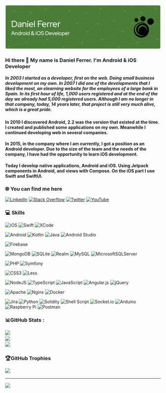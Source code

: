 ![Header](./github-header-image.png)

### Hi there 👋 My name is Daniel Ferrer. I'm Android & iOS Developer

##### In 2003 I started as a developer, first on the web. Doing small business development on my own. In 2007 I did one of the developments that I liked the most, an elearning website for the employees of a large bank in Spain. In its first hour of life, 1,000 users registered and at the end of the day we already had 5,000 registered users. Although I am no longer in that company, today, 14 years later, that project is still very much alive, which is a great pride.

#### In 2010 I discovered Android, 2.2 was the version that existed at the time. I created and published some applications on my own. Meanwhile I continued developing web in several companies.

#### In 2015, in the company where I am currently, I got a position as an Android developer. Due to the size of the team and the needs of the company, I have had the opportunity to learn iOS development.

#### Today I develop native applications, Android and iOS. Using Jetpack components in Android, and views with Compose. On the iOS part I use Swift and SwiftUI.



<!--  -->

<!--
**3pies/3pies** is a ✨ _special_ ✨ repository because its `README.md` (this file) appears on your GitHub profile.

Here are some ideas to get you started:

- 🔭 I’m currently working on ...
- 🌱 I’m currently learning ...
- 👯 I’m looking to collaborate on ...
- 🤔 I’m looking for help with ...
- 💬 Ask me about ...
- 📫 How to reach me: ...
- 😄 Pronouns: ...
- ⚡ Fun fact: ...
-->




### 🌐 You can find me here

[![LinkedIn](https://img.shields.io/badge/LinkedIn-%230077B5.svg?logo=linkedin&logoColor=white)](https://www.linkedin.com/in/daniel-ferrer-delgado/) [![Stack Overflow](https://img.shields.io/badge/-Stackoverflow-FE7A16?logo=stack-overflow&logoColor=white)]([https://stackoverflow.com/users/danybarco](https://stackoverflow.com/users/1012519/danybarco)) [![Twitter](https://img.shields.io/badge/Twitter-%231DA1F2.svg?logo=Twitter&logoColor=white)](https://twitter.com/3pi3s) [![YouTube](https://img.shields.io/badge/YouTube-%23FF0000.svg?logo=YouTube&logoColor=white)]([https://youtube.com/c/UCYLG_X_BdJ0EzsCPLJi5NJA](https://www.youtube.com/channel/UCYLG_X_BdJ0EzsCPLJi5NJA)) 

### 💻 Skills

![iOS](https://img.shields.io/badge/ios-C51A4A?style=for-the-badge&logo=apple&logoColor=white) ![Swift](https://img.shields.io/badge/swift-F54A2A?style=for-the-badge&logo=swift&logoColor=white) ![XCode](https://img.shields.io/badge/xcode-39477F?style=for-the-badge&logo=xcode&logoColor=white)

![Android](https://img.shields.io/badge/android-3ddc84?style=for-the-badge&logo=android&logoColor=white) ![Kotlin](https://img.shields.io/badge/kotlin-%230095D5.svg?style=for-the-badge&logo=kotlin&logoColor=white) ![Java](https://img.shields.io/badge/java-%23ED8B00.svg?style=for-the-badge&logo=java&logoColor=white) ![Android Studio](https://img.shields.io/badge/android%20studio-3ddc84?style=for-the-badge&logo=androidstudio&logoColor=white)

![Firebase](https://img.shields.io/badge/firebase-%23039BE5.svg?style=for-the-badge&logo=firebase)

![MongoDB](https://img.shields.io/badge/MongoDB-%234ea94b.svg?style=for-the-badge&logo=mongodb&logoColor=white) ![SQLite](https://img.shields.io/badge/sqlite-%2307405e.svg?style=for-the-badge&logo=sqlite&logoColor=white) ![Realm](https://img.shields.io/badge/Realm-39477F?style=for-the-badge&logo=realm&logoColor=white) ![MySQL](https://img.shields.io/badge/mysql-%2300f.svg?style=for-the-badge&logo=mysql&logoColor=white) ![MicrosoftSQLServer](https://img.shields.io/badge/Microsoft%20SQL%20Sever-CC2927?style=for-the-badge&logo=microsoft%20sql%20server&logoColor=white)

![PHP](https://img.shields.io/badge/php-%23777BB4.svg?style=for-the-badge&logo=php&logoColor=white) ![Symfony](https://img.shields.io/badge/symfony-%23000000.svg?style=for-the-badge&logo=symfony&logoColor=white)

![CSS3](https://img.shields.io/badge/css3-%231572B6.svg?style=for-the-badge&logo=css3&logoColor=white) ![Less](https://img.shields.io/badge/less-2B4C80?style=for-the-badge&logo=less&logoColor=white)

![NodeJS](https://img.shields.io/badge/node.js-6DA55F?style=for-the-badge&logo=node.js&logoColor=white) ![TypeScript](https://img.shields.io/badge/typescript-%23007ACC.svg?style=for-the-badge&logo=typescript&logoColor=white) ![JavaScript](https://img.shields.io/badge/javascript-%23323330.svg?style=for-the-badge&logo=javascript&logoColor=%23F7DF1E) ![Angular.js](https://img.shields.io/badge/angular.js-%23E23237.svg?style=for-the-badge&logo=angularjs&logoColor=white) ![jQuery](https://img.shields.io/badge/jquery-%230769AD.svg?style=for-the-badge&logo=jquery&logoColor=white)

![Apache](https://img.shields.io/badge/apache-%23D42029.svg?style=for-the-badge&logo=apache&logoColor=white) ![Nginx](https://img.shields.io/badge/nginx-%23009639.svg?style=for-the-badge&logo=nginx&logoColor=white) ![Docker](https://img.shields.io/badge/docker-%230db7ed.svg?style=for-the-badge&logo=docker&logoColor=white)

![Jira](https://img.shields.io/badge/jira-%230A0FFF.svg?style=for-the-badge&logo=jira&logoColor=white) ![Python](https://img.shields.io/badge/python-3670A0?style=for-the-badge&logo=python&logoColor=ffdd54) ![Solidity](https://img.shields.io/badge/Solidity-%23363636.svg?style=for-the-badge&logo=solidity&logoColor=white) ![Shell Script](https://img.shields.io/badge/shell_script-%23121011.svg?style=for-the-badge&logo=gnu-bash&logoColor=white) ![Socket.io](https://img.shields.io/badge/Socket.io-black?style=for-the-badge&logo=socket.io&badgeColor=010101) ![Arduino](https://img.shields.io/badge/-Arduino-00979D?style=for-the-badge&logo=Arduino&logoColor=white) ![Raspberry Pi](https://img.shields.io/badge/-RaspberryPi-C51A4A?style=for-the-badge&logo=Raspberry-Pi) ![Postman](https://img.shields.io/badge/Postman-FF6C37?style=for-the-badge&logo=postman&logoColor=white)
 
### 📊GitHub Stats :
![](https://github-readme-stats.vercel.app/api?username=3pies&theme=dark&hide_border=true&include_all_commits=false&count_private=true)<br/>
![](https://github-readme-streak-stats.herokuapp.com/?user=3pies&theme=dark&hide_border=true)<br/>
![](https://github-readme-stats.vercel.app/api/top-langs/?username=3pies&theme=dark&hide_border=true&include_all_commits=false&count_private=true&layout=compact)

### 🏆GitHub Trophies
![](https://github-profile-trophy.vercel.app/?username=3pies&theme=dracula&no-frame=false&no-bg=false&margin-w=4)

---
[![](https://visitcount.itsvg.in/api?id=3pies&icon=0&color=1)](https://visitcount.itsvg.in)

